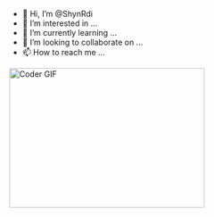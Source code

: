 - 👋 Hi, I’m @ShynRdi
- 👀 I’m interested in ...
- 🌱 I’m currently learning ...
- 💞️ I’m looking to collaborate on ...
- 📫 How to reach me ...
<img alt="Coder GIF" height=250 width=350 src="https://raw.githubusercontent.com/TheDudeThatCode/TheDudeThatCode/master/Assets/Developer.gif" />
<!---
ShynRdi/ShynRdi is a ✨ special ✨ repository because its `README.md` (this file) appears on your GitHub profile.
You can click the Preview link to take a look at your changes.
--->
